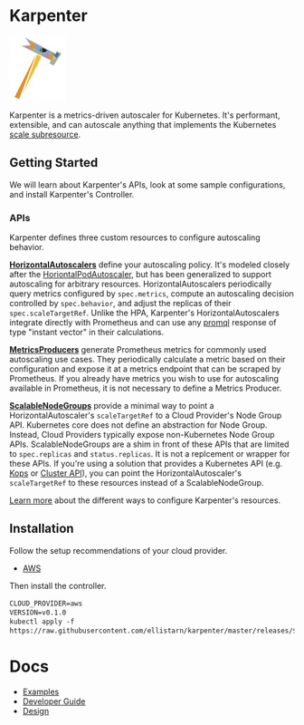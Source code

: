 # Karpenter
![](./docs/images/logo.jpeg)

Karpenter is a metrics-driven autoscaler for Kubernetes. It's performant, extensible, and can autoscale anything that implements the Kubernetes [scale subresource](https://github.com/kubernetes/community/blob/master/contributors/design-proposals/autoscaling/horizontal-pod-autoscaler.md#scale-subresource).

## Getting Started
We will learn about Karpenter's APIs, look at some sample configurations, and install Karpenter's Controller.

### APIs
Karpenter defines three custom resources to configure autoscaling behavior.

**[HorizontalAutoscalers](./pkg/apis/autoscaling/v1alpha1/horizontalautoscaler.go)** define your autoscaling policy. It's modeled closely after the [HoriontalPodAutoscaler](https://kubernetes.io/docs/tasks/run-application/horizontal-pod-autoscale/), but has been generalized to support autoscaling for arbitrary resources. HorizontalAutoscalers periodically query metrics configured by `spec.metrics`, compute an autoscaling decision controlled by `spec.behavior`, and adjust the replicas of their `spec.scaleTargetRef`. Unlike the HPA, Karpenter's HorizontalAutoscalers integrate directly with Prometheus and can use any [promql](https://prometheus.io/docs/prometheus/latest/querying/basics/) response of type "instant vector" in their calculations.

**[MetricsProducers](./pkg/apis/autoscaling/v1alpha1/metricsproducer.go)** generate Prometheus metrics for commonly used autoscaling use cases. They periodically calculate a metric based on their configuration and expose it at a metrics endpoint that can be scraped by Prometheus. If you already have metrics you wish to use for autoscaling available in Prometheus, it is not necessary to define a Metrics Producer.

**[ScalableNodeGroups](./pkg/apis/autoscaling/v1alpha1/scalablenodegroup.go)** provide a minimal way to point a HorizontalAutoscaler's `scaleTargetRef` to a Cloud Provider's Node Group API. Kubernetes core does not define an abstraction for Node Group. Instead, Cloud Providers typically expose non-Kubernetes Node Group APIs. ScalableNodeGroups are a shim in front of these APIs that are limited to `spec.replicas` and `status.replicas`. It is not a replcement or wrapper for these APIs. If you're using a solution that provides a Kubernetes API (e.g. [Kops](https://github.com/kubernetes/kops) or [Cluster API](https://github.com/kubernetes-sigs/cluster-api)), you can point the HorizontalAutoscaler's `scaleTargetRef` to these resources instead of a ScalableNodeGroup.

[Learn more](./docs) about the different ways to configure Karpenter's resources.

## Installation
Follow the setup recommendations of your cloud provider.
- [AWS](./docs/aws/README.md#installation)

Then install the controller.
```
CLOUD_PROVIDER=aws
VERSION=v0.1.0
kubectl apply -f https://raw.githubusercontent.com/ellistarn/karpenter/master/releases/${CLOUD_PROVIDER}/${VERSION}.yaml
```

# Docs
- [Examples](./docs/examples)
- [Developer Guide](./docs/DEVELOPER_GUIDE.md)
- [Design](./docs/DESIGN.md)
